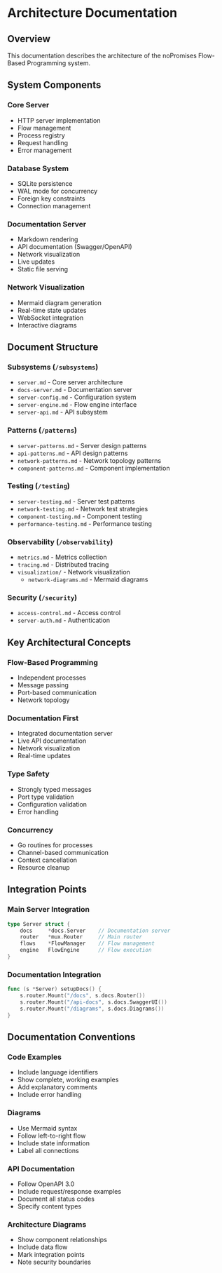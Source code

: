 # Architecture Documentation

## Overview
This documentation describes the architecture of the noPromises Flow-Based Programming system.

## System Components

### Core Server
- HTTP server implementation
- Flow management
- Process registry
- Request handling
- Error management

### Database System
- SQLite persistence
- WAL mode for concurrency
- Foreign key constraints
- Connection management

### Documentation Server
- Markdown rendering
- API documentation (Swagger/OpenAPI)
- Network visualization
- Live updates
- Static file serving

### Network Visualization
- Mermaid diagram generation
- Real-time state updates
- WebSocket integration
- Interactive diagrams

## Document Structure

### Subsystems (`/subsystems`)
- `server.md` - Core server architecture
- `docs-server.md` - Documentation server
- `server-config.md` - Configuration system
- `server-engine.md` - Flow engine interface
- `server-api.md` - API subsystem

### Patterns (`/patterns`)
- `server-patterns.md` - Server design patterns
- `api-patterns.md` - API design patterns
- `network-patterns.md` - Network topology patterns
- `component-patterns.md` - Component implementation

### Testing (`/testing`)
- `server-testing.md` - Server test patterns
- `network-testing.md` - Network test strategies
- `component-testing.md` - Component testing
- `performance-testing.md` - Performance testing

### Observability (`/observability`)
- `metrics.md` - Metrics collection
- `tracing.md` - Distributed tracing
- `visualization/` - Network visualization
  - `network-diagrams.md` - Mermaid diagrams

### Security (`/security`)
- `access-control.md` - Access control
- `server-auth.md` - Authentication

## Key Architectural Concepts

### Flow-Based Programming
- Independent processes
- Message passing
- Port-based communication
- Network topology

### Documentation First
- Integrated documentation server
- Live API documentation
- Network visualization
- Real-time updates

### Type Safety
- Strongly typed messages
- Port type validation
- Configuration validation
- Error handling

### Concurrency
- Go routines for processes
- Channel-based communication
- Context cancellation
- Resource cleanup

## Integration Points

### Main Server Integration
```go
type Server struct {
    docs     *docs.Server    // Documentation server
    router   *mux.Router     // Main router
    flows    *FlowManager    // Flow management
    engine   FlowEngine      // Flow execution
}
```

### Documentation Integration
```go
func (s *Server) setupDocs() {
    s.router.Mount("/docs", s.docs.Router())
    s.router.Mount("/api-docs", s.docs.SwaggerUI())
    s.router.Mount("/diagrams", s.docs.Diagrams())
}
```

## Documentation Conventions

### Code Examples
- Include language identifiers
- Show complete, working examples
- Add explanatory comments
- Include error handling

### Diagrams
- Use Mermaid syntax
- Follow left-to-right flow
- Include state information
- Label all connections

### API Documentation
- Follow OpenAPI 3.0
- Include request/response examples
- Document all status codes
- Specify content types

### Architecture Diagrams
- Show component relationships
- Include data flow
- Mark integration points
- Note security boundaries